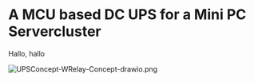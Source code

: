 # A MCU based DC UPS for a Mini PC Servercluster

Hallo, hallo

![UPSConcept-WRelay-Concept-drawio.png]([https://i.ibb.co/MMYpGzS/UPSConcept-WRelay-Concept-drawio.png](https://i.ibb.co/bXkt7t5/UPSConcept-WRelay-Concept-drawio-1.png)https://i.ibb.co/bXkt7t5/UPSConcept-WRelay-Concept-drawio-1.png)
